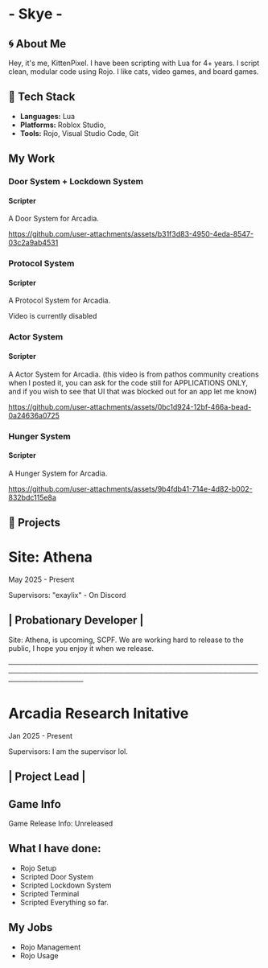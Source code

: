 # - Skye - #

## 🌀 About Me

Hey, it's me, KittenPixel. I have been scripting with Lua for 4+ years. I script clean, modular code using Rojo. I like cats, video games, and board games.

## 🔧 Tech Stack

- **Languages:** Lua
- **Platforms:** Roblox Studio,
- **Tools:** Rojo, Visual Studio Code, Git

## My Work

### Door System + Lockdown System
#### Scripter
A Door System for Arcadia.

https://github.com/user-attachments/assets/b31f3d83-4950-4eda-8547-03c2a9ab4531

### Protocol System
#### Scripter
A Protocol System for Arcadia.

Video is currently disabled

### Actor System
#### Scripter
A Actor System for Arcadia.
(this video is from pathos community creations when I posted it, you can ask for the code still for APPLICATIONS ONLY, and if you wish to see that UI that was blocked out for an app let me know)

https://github.com/user-attachments/assets/0bc1d924-12bf-466a-bead-0a24636a0725

### Hunger System
#### Scripter
A Hunger System for Arcadia.

https://github.com/user-attachments/assets/9b4fdb41-714e-4d82-b002-832bdc115e8a

## 💼 Projects

# Site: Athena
May 2025 - Present

Supervisors:
"exaylix" - On Discord

## | Probationary Developer |

Site: Athena, is upcoming, SCPF. We are working hard to release to the public, I hope you enjoy it when we release.

───────────────────────────────────────────────────────────────────────────────────────────────────────────────────

# Arcadia Research Initative
Jan 2025 - Present

Supervisors:
I am the supervisor lol.

## | Project Lead |

## Game Info
Game Release Info: Unreleased

## What I have done:
- Rojo Setup
- Scripted Door System
- Scripted Lockdown System
- Scripted Terminal
- Scripted Everything so far.
## My Jobs
- Rojo Management
- Rojo Usage

